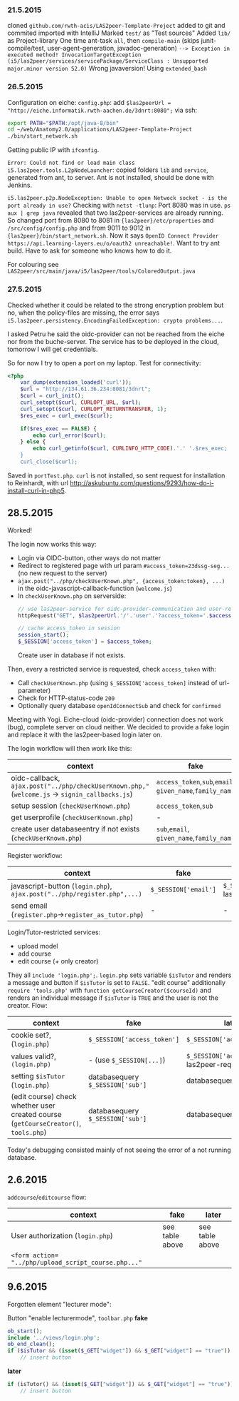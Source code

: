 ### 21.5.2015
cloned `github.com/rwth-acis/LAS2peer-Template-Project`
added to git and commited
imported with IntelliJ
Marked `test/` as "Test sources"
Added `lib/` as Project-library 
One time ant-task `all`, then `compile-main` (skips junit-compile/test, user-agent-generation, javadoc-generation)
`
  --> Exception in executed method!
      InvocationTargetException (i5/las2peer/services/servicePackage/ServiceClass : Unsupported major.minor version 52.0)
      `
Wrong javaversion! Using `extended_bash`

### 26.5.2015
Configuration on eiche:
`config.php`: add `$las2peerUrl = "http://eiche.informatik.rwth-aachen.de/3dnrt:8080";`
via ssh: 
```bash
export PATH="$PATH:/opt/java-8/bin"
cd ~/web/Anatomy2.0/applications/LAS2peer-Template-Project
./bin/start_network.sh
```
Getting public IP with `ifconfig`.

`Error: Could not find or load main class i5.las2peer.tools.L2pNodeLauncher`: copied folders `lib` and `service`, generated from ant, to server. Ant is not installed, should be done with Jenkins.

`i5.las2peer.p2p.NodeException: Unable to open Netwock socket - is the port already in use?`
Checking with `netst -tlunp`: Port 8080 was in use. `ps aux | grep java` revealed that two las2peer-services are already running. So changed port from 8080 to 8081 in `{las2peer}/etc/properties` and `/src/config/config.php` and from 9011 to 9012 in `{las2peer}/bin/start_network.sh`.
Now it says `OpenID Connect Provider https://api.learning-layers.eu/o/oauth2 unreachable!`.
Want to try ant build. Have to ask for someone who knows how to do it.

For colouring see `LAS2peer/src/main/java/i5/las2peer/tools/ColoredOutput.java`

### 27.5.2015
Checked whether it could be related to the strong encryption problem but no, when the policy-files are missing, the error says `i5.las2peer.persistency.EncodingFailedException: crypto problems...`.

I asked Petru he said the oidc-provider can not be reached from the eiche nor from the buche-server. The service has to be deployed in the cloud, tomorrow I will get credentials.

So for now I try to open a port on my laptop. Test for connectivity:
```php
<?php
	var_dump(extension_loaded('curl'));
    $url = "http://134.61.36.234:8081/3dnrt";
    $curl = curl_init();
    curl_setopt($curl, CURLOPT_URL, $url);
    curl_setopt($curl, CURLOPT_RETURNTRANSFER, 1);
	$res_exec = curl_exec($curl);

    if($res_exec == FALSE) {
        echo curl_error($curl);
    } else {
        echo curl_getinfo($curl, CURLINFO_HTTP_CODE).'.' '.$res_exec;
    }
    curl_close($curl);
```
Saved in `portTest.php`. `curl` is not installed, so sent request for installation to Reinhardt, with url http://askubuntu.com/questions/9293/how-do-i-install-curl-in-php5.

## 28.5.2015
Worked!

The login now works this way:
- Login via OIDC-button, other ways do not matter
- Redirect to registered page with url param `#access_token=23dssg-seg...` (no new request to the server)
- `ajax.post("../php/checkUserKnown.php", {access_token:token}, ...)` in the oidc-javascript-callback-function (`welcome.js`)
- In `checkUserKnown.php` on serverside:
    ```php
    // use las2peer-service for oidc-provider-communication and user-retrieval
	httpRequest("GET", $las2peerUrl.'/'.'user'.'?access_token='.$access_token);
	``` 
    ```php
    // cache access_token in session      
    session_start();
    $_SESSION['access_token'] = $access_token;
    ```
    Create user in database if not exists.

Then, every a restricted service is requested, check `access_token` with:
- Call `checkUserKnown.php` (using `$_SESSION['access_token]` instead of url-parameter)
- Check for HTTP-status-code `200`
- Optionally query database `openIdConnectSub` and check for `confirmed`

Meeting with Yogi. Eiche-cloud (oidc-provider) connection does not work (bug), complete server on cloud neither. We decided to provide a fake login and replace it with the las2peer-based login later on.

The login workflow will then work like this:

context|fake|later
---|---|---
oidc-callback, `ajax.post("../php/checkUserKnown.php,"` (`welcome.js` → `signin_callbacks.js`)|`access_token`,`sub`,`email`, `given_name`,`family_name`|`access_token`
setup session (`checkUserKnown.php`)|`access_token`,`sub`|`access_token`
get userprofile (`checkUserKnown.php`)|-|las2peer-request
create user databaseentry if not exists (`checkUserKnown.php`)|`sub`,`email`, `given_name`,`family_name`|`sub`,`email`, `given_name`,`family_name`

Register workflow:

context|fake|later
---|---|---
javascript-button (`login.php`), `ajax.post("../php/register.php",...)`|`$_SESSION['email']`|`$_SESSION['acess_token']`, las2peer-request
send email (`register.php`→`register_as_tutor.php`)|-|-

Login/Tutor-restricted services:
- upload model
- add course
- edit course (+ only creator)

They all `include 'login.php';`. `login.php` sets variable `$isTutor` and renders a message and button if `$isTutor` is set to `FALSE`.
"edit course" additionally `require 'tools.php'` with `function getCourseCreator($courseId)` and renders an individual message if `$isTutor` is `TRUE` and the user is not the creator.
Flow:

context|fake|later
---|---|---
cookie set?, (`login.php`)|`$_SESSION['access_token']`|`$_SESSION['access_token']`
values valid?, `(login.php)`|- (use `$_SESSION[...]`)|`$_SESSION['acess_token']`, las2peer-request
setting `$isTutor` (`login.php`)|databasequery `$_SESSION['sub']`|databasequery `$user->sub`
(edit course) check whether user created course (`getCourseCreator()`, `tools.php`)|databasequery `$_SESSION['sub']`|databasequery `$user->sub`

Today's debugging consisted mainly of not seeing the error of a not running database.

## 2.6.2015

`addcourse`/`editcourse` flow:

context|fake|later
---|---|---
User authorization (`login.php`)|see table above|see table above
`<form action= "../php/upload_script_course.php..."`|

## 9.6.2015

Forgotten element "lecturer mode":

Button "enable lecturermode", `toolbar.php`
**fake**
```php 
ob_start();
include '../views/login.php';
ob_end_clean(); 
if ($isTutor && (isset($_GET["widget"]) && $_GET["widget"] == "true"))
	// insert button
```
**later**
```php 
if (isTutor() && (isset($_GET["widget"]) && $_GET["widget"] == "true"))
	// insert button
```

